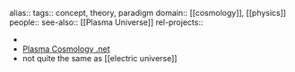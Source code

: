 alias::
tags:: concept, theory, paradigm
domain:: [[cosmology]], [[physics]]
people::
see-also:: [[Plasma Universe]]
rel-projects::


-
- [Plasma Cosmology .net](https://www.plasmacosmology.net/)
- not quite the same as [[electric universe]]
